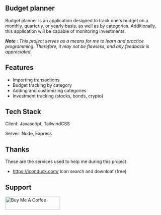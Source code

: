 ## Budget planner

Budget planner is an application designed to track one's budget on a monthly, quarterly, or yearly basis, as well as by categories. Additionally, this application will be capable of monitoring investments.

*__Note__ : This project serves as a means for me to learn and practice programming. Therefore, it may not be flawless, and any feedback is appreciated.*

## Features

- Importing transactions
- Budget tracking by category
- Adding and customizing categories
- Investment tracking (stocks, bonds, crypto)


## Tech Stack

Client: Javascript, TailwindCSS

Server: Node, Express

## Thanks
These are the services used to help me during this project
- https://iconduck.com/ Icon search and downloaf (free)

## Support
<a href="https://www.buymeacoffee.com/bisol" target="_blank"><img src="https://cdn.buymeacoffee.com/buttons/default-orange.png" alt="Buy Me A Coffee" height="41" width="174"></a>